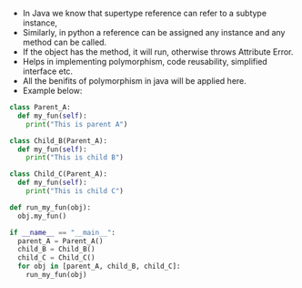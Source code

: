 - In Java we know that supertype reference can refer to a subtype instance,
- Similarly, in python a reference can be assigned any instance and any method can be called.
- If the object has the method, it will run, otherwise throws Attribute Error.
- Helps in implementing polymorphism, code reusability, simplified interface etc.
- All the benifits of polymorphism in java will be applied here.
- Example below:
```python
class Parent_A:
  def my_fun(self):
    print("This is parent A")

class Child_B(Parent_A):
  def my_fun(self):
    print("This is child B")

class Child_C(Parent_A):
  def my_fun(self):
    print("This is child C")

def run_my_fun(obj):
  obj.my_fun()

if __name__ == "__main__":
  parent_A = Parent_A()
  child_B = Child_B()
  child_C = Child_C()
  for obj in [parent_A, child_B, child_C]:
    run_my_fun(obj)
    
```
